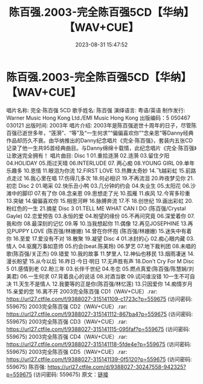 ﻿---
title: 陈百强.2003-完全陈百强5CD【华纳】【WAV+CUE】
date: 2023-08-31 15:47:52
categories: WAV车载音乐、镜像
tags: 华语中文
---
# 陈百强.2003-完全陈百强5CD【华纳】【WAV+CUE】

唱片名称: 完全·陈百强 5CD
歌手姓名: 陈百强
演绎语言: 粤语/英语
制作发行: Warner Music Hong Kong Ltd./EMI Music Hong Kong
出版编码：5 050467 030121
出版时间: 2003年
唱片介绍:
2003年是陈百强逝世十周年的日子，尽管陈百强已逝世多年，“莲漪”、“等”及“一生何求”“偏偏喜欢你”“念亲恩”等Danny经典作品却历久不衰。由华纳推出的Danny纪念唱片《完全·陈百强》，套装内五张CD记录了他一生共95首经典曲目。与Danny绵绵十载情，此纪念唱片《完全·陈百强》让歌迷完全拥有！
唱片曲目:
Disc 1
01.重拾涟漪
02.涟漪
03.留住夕阳
04.HOLIDAY
05.雨过天晴
06.INTERLUDE
07. 两心痴
08.YOUNG GIRL
09.单年乐趣多
10.恩情
11.眼泪为你流
12.FIRST LOVE
13.热舞太奇妙
14.飞越彩虹
15.前路点走过
16.我心里在唱
17.伤得几多次
18.何必相识
19.不再流泪
20.昨夜梦见你
21.初恋
Disc 2
01.喝采
02.快乐丑小鸭
03.几分钟的约会
04.失业生
05.太阳花
06.沙滩中的脚印
07.有了你
08.念亲恩
09.思想走了光
10.孤雁
11.疾风
12.今宵多珍重
13.突破
14.偏偏喜欢你
15.相思河畔
16.脉膊奔流
17.不
18.创世纪
19.画出彩虹
20.粉红色的一生
21.摘星
Disc 3
01.TELL ME WHAT CAN I DO (陈百强/Crystal Gayle)
02.恋爱预告
03.永恒的爱
04.盼望的缘份
05.不再问究竟
06.深爱着你
07.我和你
08.最深刻的记忆
09.等
10.当我想起你
11.偶像
12.再见JOSEPHINE
13.再见PUPPY LOVE (陈百强/林姗姗)
14.曾在你怀抱 (陈百强/林姗姗)
15.迷失中有着你
16.至爱
17.爱没有不对
18.散聚
19.凝望
Disc 4
01.冰封的心
02.痴心眼内藏
03.情人
04.驱魔万事如意师
05.约会(beat.陈美玲)
06.梦艺
07.地下裁判团
08.未唱的歌(陈百强/关正杰)
09.错爱
10.我的故事
11.梦里人
12.神仙也移民
13.烟雨凄迷
14.漫长盼望
15.从今以后
16.昨日·今日·明日
17.无声胜有声
18.Don't Cry For M
Disc 5
01.感情到老
02.盼三年
03.长伴千世纪
04.冬恋
05.燃点真爱(陈百强/陈慧娴/刘美君)
06.一生何求
07.背着良心的说话
08.对酒当歌
09.试问谁没错
10一生不可自决
11.天生不是情人
12.我要等的正是你(陈百强/林忆莲)
13.只因爱你
14.痴情岁月
15.亲爱的您
16.离不开
2003完全陈百强 CD1（WAV+CUE）.rar: https://url27.ctfile.com/f/9388027-315141109-c1723c?p=559675
(访问密码: 559675)
2003完全陈百强 CD2（WAV+CUE）.rar: https://url27.ctfile.com/f/9388027-315141112-867ba4?p=559675
(访问密码: 559675)
2003完全陈百强 CD3（WAV+CUE）.rar: https://url27.ctfile.com/f/9388027-315141115-095faf?p=559675
(访问密码: 559675)
2003完全陈百强 CD4（WAV+CUE）.rar: https://url27.ctfile.com/f/9388027-315141118-5fde4e?p=559675
(访问密码: 559675)
2003完全陈百强 CD5（WAV+CUE）.rar: https://url27.ctfile.com/f/9388027-315141139-0f5120?p=559675
(访问密码: 559675)
陈百强: https://url27.ctfile.com/d/9388027-30247558-942325?p=559675
(访问密码: 559675)
原文：[链接](https://blog.sina.com.cn/s/blog_1647c7e76010313a5.html)